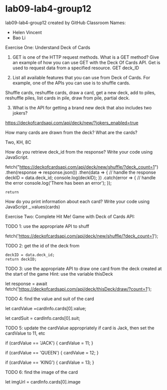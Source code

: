 # lab09-lab4-group12
lab09-lab4-group12 created by GitHub Classroom
Names:
- Helen Vincent 
- Bao Li

Exercise One: Understand Deck of Cards

1. GET is one of the HTTP request methods. What is a GET method? Give an example of how you can use GET with the Deck Of Cards API.
Get is used to request data from a specified resource. GET deck_ID

2. List all available features that you can use from Deck of Cards. For example, one of the APIs you can use is to shuffle cards.

Shuffle cards, reshuffle cards, draw a card,  get a new deck, add to piles, reshuffle piles, list cards in pile, draw from pile, partial deck. 

3. What is the API for getting a brand new deck that also includes two jokers?

https://deckofcardsapi.com/api/deck/new/?jokers_enabled=true

 How many cards are drawn from the deck? What are the cards?

Two, KH, 8C

How do you retrieve deck_id from the response? Write your code using JavaScript.

fetch("https://deckofcardsapi.com/api/deck/new/shuffle/?deck_count=1")
      .then(response => response.json())
      .then(data => {
          // handle the response
          deckID = data.deck_id;
          console.log(deckID);
      })
      .catch(error => {
          // handle the error
          console.log('There has been an error');
      });

	return

How do you print information about each card? Write your code using JavaScript
_.values(cards)

Exercise Two: Complete Hit Me! Game with Deck of Cards API: 

 TODO 1: use the appropriate API to shuff

fetch('https://deckofcardsapi.com/api/deck/new/shuffle/?deck_count=1');

 TODO 2: get the id of the deck from
 
    deckID = data.deck_id;
    return deckID;
    
TODO 3: use the appropriate API to draw one card 
from the deck created at the start of the game
Hint: use the variable thisDeck

let response = await fetch('https://deckofcardsapi.com/api/deck/thisDeck/draw/?count=1');

TODO 4: find the value and suit of the card 

let cardValue =cardInfo.cards[0].value;

let cardSuit = cardInfo.cards[0].suit;


TODO 5: update the cardValue appropriately
if card is Jack, then set the cardValue to 11, etc

  if (cardValue == 'JACK') {
    cardValue = 11;
  } 
  
  if (cardValue == 'QUEEN') {
    cardValue = 12;
  } 
  
   if (cardValue == 'KING') {
    cardValue = 13;
  } 
  

TODO 6: find the image of the card

let imgUrl = cardInfo.cards[0].image



